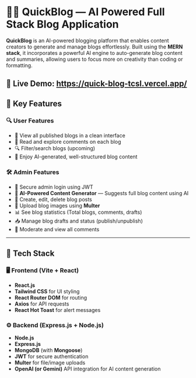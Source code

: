 # 🧠✨ QuickBlog — AI Powered Full Stack Blog Application

**QuickBlog** is an AI-powered blogging platform that enables content creators to generate and manage blogs effortlessly. Built using the **MERN stack**, it incorporates a powerful AI engine to auto-generate blog content and summaries, allowing users to focus more on creativity than coding or formatting.

🚀 **Live Demo**: https://quick-blog-tcsl.vercel.app/
---

## 🌟 Key Features

### 🔍 User Features
- 📰 View all published blogs in a clean interface
- 💬 Read and explore comments on each blog
- 🔍 Filter/search blogs (upcoming)
- 🤖 Enjoy AI-generated, well-structured blog content

### 🛠️ Admin Features
- 🔐 Secure admin login using JWT
- 🧠 **AI-Powered Content Generator** — Suggests full blog content using AI
- 📝 Create, edit, delete blog posts
- 🌄 Upload blog images using **Multer**
- 📊 See blog statistics (Total blogs, comments, drafts)
- 📥 Manage blog drafts and status (publish/unpublish)
- 💬 Moderate and view all comments

---

## 🧰 Tech Stack

### 🖥️ Frontend (Vite + React)
- **React.js**
- **Tailwind CSS** for UI styling
- **React Router DOM** for routing
- **Axios** for API requests
- **React Hot Toast** for alert messages

### ⚙️ Backend (Express.js + Node.js)
- **Node.js**
- **Express.js**
- **MongoDB** (with **Mongoose**)
- **JWT** for secure authentication
- **Multer** for file/image uploads
- **OpenAI (or Gemini)** API integration for AI content generation

